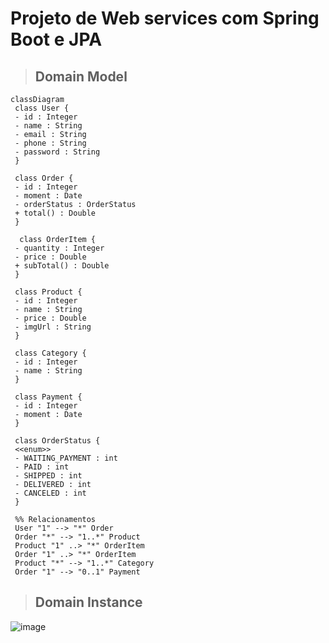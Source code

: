 # Projeto de Web services com Spring Boot e JPA
>## Domain Model
 ```mermaid
classDiagram
  class User {
  - id : Integer
  - name : String
  - email : String
  - phone : String
  - password : String
  }

  class Order {
  - id : Integer
  - moment : Date
  - orderStatus : OrderStatus
  + total() : Double
  }

   class OrderItem {
  - quantity : Integer
  - price : Double
  + subTotal() : Double
  }

  class Product {
  - id : Integer
  - name : String
  - price : Double
  - imgUrl : String
  }

  class Category {
  - id : Integer
  - name : String
  }

  class Payment {
  - id : Integer
  - moment : Date
  }
  
  class OrderStatus {
  <<enum>>
  - WAITING_PAYMENT : int
  - PAID : int
  - SHIPPED : int
  - DELIVERED : int
  - CANCELED : int
  }
  
  %% Relacionamentos
  User "1" --> "*" Order
  Order "*" --> "1..*" Product
  Product "1" ..> "*" OrderItem 
  Order "1" ..> "*" OrderItem
  Product "*" --> "1..*" Category
  Order "1" --> "0..1" Payment
  ```
>## Domain Instance
![image](https://github.com/user-attachments/assets/c89a45bc-a125-4af4-a0f1-51ed27eb445d)
  
